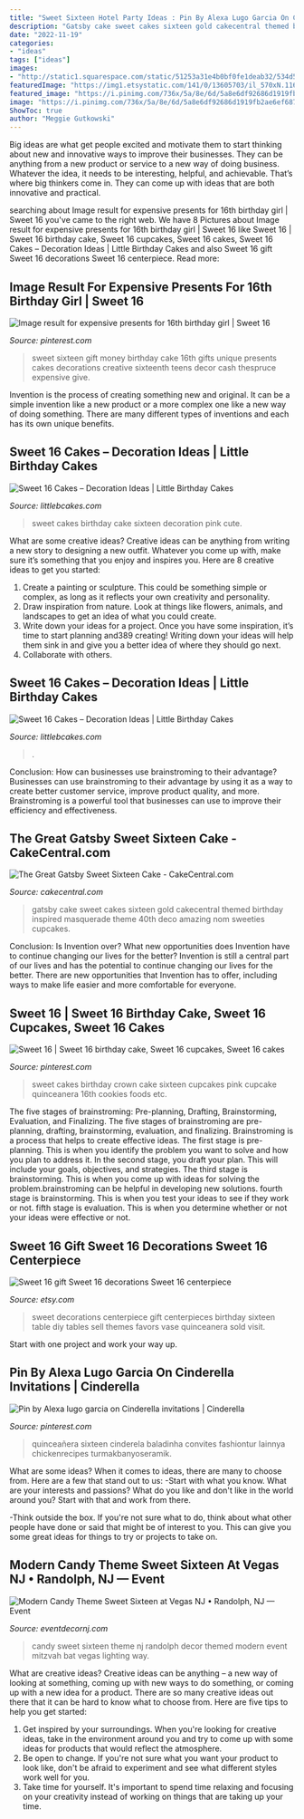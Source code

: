 ```yaml
---
title: "Sweet Sixteen Hotel Party Ideas : Pin By Alexa Lugo Garcia On Cinderella Invitations"
description: "Gatsby cake sweet cakes sixteen gold cakecentral themed birthday inspired masquerade theme 40th deco amazing nom sweeties cupcakes"
date: "2022-11-19"
categories:
- "ideas"
tags: ["ideas"]
images:
- "http://static1.squarespace.com/static/51253a31e4b0bf0fe1deab32/534d56d0e4b01b42910e0c15/534d570ee4b01b42910e0c84/1397577505295/Eggsotic+Events+Super+Sweet+Sixteen+Candy+Theme+Lighting+and+Decor+VegasNJ+Randolph+NJ+NYC+Event+Lighting+and+Design+Bat+Mitzvah+4.jpg"
featuredImage: "https://img1.etsystatic.com/141/0/13605703/il_570xN.1164197601_ecoo.jpg"
featured_image: "https://i.pinimg.com/736x/5a/8e/6d/5a8e6df92686d1919fb2ae6ef687d910--sweet--cakes-pink-sweet--birthday-cakes.jpg"
image: "https://i.pinimg.com/736x/5a/8e/6d/5a8e6df92686d1919fb2ae6ef687d910--sweet--cakes-pink-sweet--birthday-cakes.jpg"
ShowToc: true
author: "Meggie Gutkowski"
---
```



Big ideas are what get people excited and motivate them to start thinking about new and innovative ways to improve their businesses. They can be anything from a new product or service to a new way of doing business. Whatever the idea, it needs to be interesting, helpful, and achievable. That’s where big thinkers come in. They can come up with ideas that are both innovative and practical.

	

		
searching about Image result for expensive presents for 16th birthday girl | Sweet 16 you've came to the right web. We have 8 Pictures about Image result for expensive presents for 16th birthday girl | Sweet 16 like Sweet 16 | Sweet 16 birthday cake, Sweet 16 cupcakes, Sweet 16 cakes, Sweet 16 Cakes – Decoration Ideas | Little Birthday Cakes and also Sweet 16 gift Sweet 16 decorations Sweet 16 centerpiece. Read more:
		
    
## Image Result For Expensive Presents For 16th Birthday Girl | Sweet 16

<img loading=lazy src="https://i.pinimg.com/736x/20/49/a7/2049a76c10857424c963186e958a3732.jpg" onerror="this.onerror=null;this.src='https://tse4.mm.bing.net/th?id=OIP.Fqk5Y2eJ0xDqh5Mnj75QEQAAAA&amp;pid=15.1';" alt="Image result for expensive presents for 16th birthday girl | Sweet 16">

_Source: pinterest.com_

>sweet sixteen gift money birthday cake 16th gifts unique presents cakes decorations creative sixteenth teens decor cash thespruce expensive give. 

	

Invention is the process of creating something new and original. It can be a simple invention like a new product or a more complex one like a new way of doing something. There are many different types of inventions and each has its own unique benefits.

    
## Sweet 16 Cakes – Decoration Ideas | Little Birthday Cakes

<img loading=lazy src="http://www.littlebcakes.com/wp-content/uploads/2014/02/Sweet-16-Cakes.jpg" onerror="this.onerror=null;this.src='https://tse3.mm.bing.net/th?id=OIP.ugYtZk43OYDZ0EfsAI7ZngHaL7&amp;pid=15.1';" alt="Sweet 16 Cakes – Decoration Ideas | Little Birthday Cakes">

_Source: littlebcakes.com_

>sweet cakes birthday cake sixteen decoration pink cute. 

	

What are some creative ideas?
Creative ideas can be anything from writing a new story to designing a new outfit. Whatever you come up with, make sure it’s something that you enjoy and inspires you. Here are 8 creative ideas to get you started: 
1) Create a painting or sculpture. This could be something simple or complex, as long as it reflects your own creativity and personality. 
2) Draw inspiration from nature. Look at things like flowers, animals, and landscapes to get an idea of what you could create. 
3) Write down your ideas for a project. Once you have some inspiration, it’s time to start planning and389 creating! Writing down your ideas will help them sink in and give you a better idea of where they should go next. 
4) Collaborate with others.

    
## Sweet 16 Cakes – Decoration Ideas | Little Birthday Cakes

<img loading=lazy src="https://www.littlebcakes.com/wp-content/uploads/2014/02/Sweet-16-Cakes-636x1024.jpg" onerror="this.onerror=null;this.src='https://tse3.mm.bing.net/th?id=OIP.jPMr8T2QLjNsIFzuFh8KpwHaL7&amp;pid=15.1';" alt="Sweet 16 Cakes – Decoration Ideas | Little Birthday Cakes">

_Source: littlebcakes.com_

>. 

	

Conclusion: How can businesses use brainstroming to their advantage?
Businesses can use brainstroming to their advantage by using it as a way to create better customer service, improve product quality, and more. Brainstroming is a powerful tool that businesses can use to improve their efficiency and effectiveness.

    
## The Great Gatsby Sweet Sixteen Cake - CakeCentral.com

<img loading=lazy src="https://cdn001.cakecentral.com/gallery/2015/04/900_EODoVhPJ9U-the-great-gatsby-sweet-sixteen-cake.jpg" onerror="this.onerror=null;this.src='https://tse1.mm.bing.net/th?id=OIP.TTgyw0ve3CIs3C3eg3j9AgHaJ4&amp;pid=15.1';" alt="The Great Gatsby Sweet Sixteen Cake - CakeCentral.com">

_Source: cakecentral.com_

>gatsby cake sweet cakes sixteen gold cakecentral themed birthday inspired masquerade theme 40th deco amazing nom sweeties cupcakes. 

	

Conclusion: Is Invention over? What new opportunities does Invention have to continue changing our lives for the better?
Invention is still a central part of our lives and has the potential to continue changing our lives for the better. There are new opportunities that Invention has to offer, including ways to make life easier and more comfortable for everyone.

    
## Sweet 16 | Sweet 16 Birthday Cake, Sweet 16 Cupcakes, Sweet 16 Cakes

<img loading=lazy src="https://i.pinimg.com/736x/5a/8e/6d/5a8e6df92686d1919fb2ae6ef687d910--sweet--cakes-pink-sweet--birthday-cakes.jpg" onerror="this.onerror=null;this.src='https://tse1.mm.bing.net/th?id=OIP.Iqa6oZjUQ6TwV_6Lsl4YrQHaKG&amp;pid=15.1';" alt="Sweet 16 | Sweet 16 birthday cake, Sweet 16 cupcakes, Sweet 16 cakes">

_Source: pinterest.com_

>sweet cakes birthday crown cake sixteen cupcakes pink cupcake quinceanera 16th cookies foods etc. 

	

The five stages of brainstroming: Pre-planning, Drafting, Brainstorming, Evaluation, and Finalizing.
The five stages of brainstroming are pre-planning, drafting, brainstorming, evaluation, and finalizing. Brainstroming is a process that helps to create effective ideas. The first stage is pre-planning. This is when you identify the problem you want to solve and how you plan to address it. In the second stage, you draft your plan. This will include your goals, objectives, and strategies. The third stage is brainstorming. This is when you come up with ideas for solving the problem.brainstroming can be helpful in developing new solutions. fourth stage is brainstorming. This is when you test your ideas to see if they work or not. fifth stage is evaluation. This is when you determine whether or not your ideas were effective or not.

    
## Sweet 16 Gift Sweet 16 Decorations Sweet 16 Centerpiece

<img loading=lazy src="https://img1.etsystatic.com/141/0/13605703/il_570xN.1164197601_ecoo.jpg" onerror="this.onerror=null;this.src='https://tse3.mm.bing.net/th?id=OIP.UjJxsz0-EsL5lrJR9gn5VAHaJ4&amp;pid=15.1';" alt="Sweet 16 gift Sweet 16 decorations Sweet 16 centerpiece">

_Source: etsy.com_

>sweet decorations centerpiece gift centerpieces birthday sixteen table diy tables sell themes favors vase quinceanera sold visit. 

	

Start with one project and work your way up.

    
## Pin By Alexa Lugo Garcia On Cinderella Invitations | Cinderella

<img loading=lazy src="https://i.pinimg.com/736x/d1/df/e8/d1dfe8ba4477a340bb2b3c5a0527669c.jpg" onerror="this.onerror=null;this.src='https://tse4.mm.bing.net/th?id=OIP.uo3mADoHLo-0zE13ORz3IQAAAA&amp;pid=15.1';" alt="Pin by Alexa lugo garcia on Cinderella invitations | Cinderella">

_Source: pinterest.com_

>quinceañera sixteen cinderela baladinha convites fashiontur lainnya chickenrecipes turmakbanyoseramik. 

	

What are some ideas?
When it comes to ideas, there are many to choose from. Here are a few that stand out to us:
-Start with what you know. What are your interests and passions? What do you like and don't like in the world around you? Start with that and work from there.

-Think outside the box. If you're not sure what to do, think about what other people have done or said that might be of interest to you. This can give you some great ideas for things to try or projects to take on.

    
## Modern Candy Theme Sweet Sixteen At Vegas NJ • Randolph, NJ — Event

<img loading=lazy src="http://static1.squarespace.com/static/51253a31e4b0bf0fe1deab32/534d56d0e4b01b42910e0c15/534d570ee4b01b42910e0c84/1397577505295/Eggsotic+Events+Super+Sweet+Sixteen+Candy+Theme+Lighting+and+Decor+VegasNJ+Randolph+NJ+NYC+Event+Lighting+and+Design+Bat+Mitzvah+4.jpg" onerror="this.onerror=null;this.src='https://tse1.mm.bing.net/th?id=OIP.eJi-dZT2L8Ow3cvP0W6KbgHaLH&amp;pid=15.1';" alt="Modern Candy Theme Sweet Sixteen at Vegas NJ • Randolph, NJ — Event">

_Source: eventdecornj.com_

>candy sweet sixteen theme nj randolph decor themed modern event mitzvah bat vegas lighting way. 

	

What are creative ideas?
Creative ideas can be anything – a new way of looking at something, coming up with new ways to do something, or coming up with a new idea for a product. There are so many creative ideas out there that it can be hard to know what to choose from. Here are five tips to help you get started: 
1) Get inspired by your surroundings. When you're looking for creative ideas, take in the environment around you and try to come up with some ideas for products that would reflect the atmosphere. 
2) Be open to change. If you're not sure what you want your product to look like, don't be afraid to experiment and see what different styles work well for you. 
3) Take time for yourself. It's important to spend time relaxing and focusing on your creativity instead of working on things that are taking up your time.

